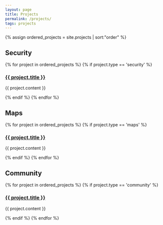```yaml
---
layout: page
title: Projects
permalink: /projects/
tags: projects
---
```


{% assign ordered_projects = site.projects | sort:"order" %}
## Security

{% for project in ordered_projects %}
  {% if project.type == 'security' %}
<h3><a href="{{ project.url }}" class="header-link">{{ project.title }}</a></h3>
<p>{{ project.content }}</p>
  {% endif %}
{% endfor %}

## Maps

{% for project in ordered_projects %}
  {% if project.type == 'maps' %}
<h3><a href="{{ project.url }}" class="header-link">{{ project.title }}</a></h3>
<p>{{ project.content }}</p>
  {% endif %}
{% endfor %}

## Community

{% for project in ordered_projects %}
  {% if project.type == 'community' %}
<h3><a href="{{ project.url }}" class="header-link">{{ project.title }}</a></h3>
<p>{{ project.content }}</p>
  {% endif %}
{% endfor %}

